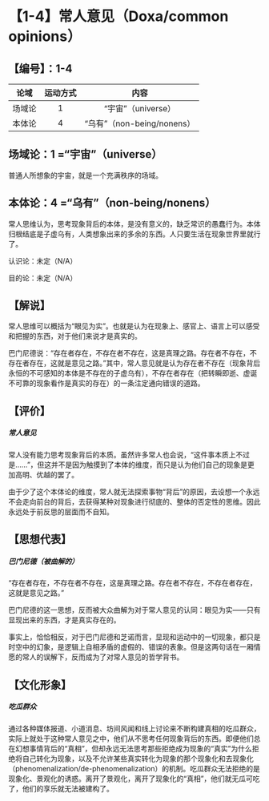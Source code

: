 # 【1-4】常人意见（Doxa/common opinions）
## 【编号】：1-4

| 论域 | 运动方式           | 内容 |
|:----:|:----------------:|:----:|
| 场域论   |1 | “宇宙”（universe）   |
| 本体论   |4 | “乌有”（non-being/nonens）   |

## 场域论：1 =“宇宙”（universe）

普通人所想象的宇宙，就是一个充满秩序的场域。
## 本体论：4 =“乌有”（non-being/nonens）

常人思维认为，思考现象背后的本体，是没有意义的，缺乏常识的愚蠢行为。本体归根结底是子虚乌有，人类想象出来的多余的东西。人只要生活在现象世界里就行了。

认识论：未定（N/A）

目的论：未定（N/A）

## 【解说】

常人思维可以概括为“眼见为实”。也就是认为在现象上、感官上、语言上可以感受和把握的东西，对于他们来说才是真实的。

巴门尼德说：“存在者存在，不存在者不存在，这是真理之路。存在者不存在，不存在者存在，这就是意见之路。”其中，常人意见就是认为存在者不存在（现象背后永恒的不可感知的本体是不存在的子虚乌有），不存在者存在（把转瞬即逝、虚诞不可靠的现象看作是真实的存在）的一条注定通向错误的道路。
## 【评价】
##### 常人意见
常人没有能力思考现象背后的本质。虽然许多常人也会说，“这件事本质上不过是……”，但这并不是因为触摸到了本体的维度，而只是认为他们自己的现象是更加高明、优越的罢了。

由于少了这个本体论的维度，常人就无法探索事物“背后”的原因，去设想一个永远不会走向前台的背后，去获得某种对现象进行彻底的、整体的否定性的思维。因此永远处于前反思的层面而不自知。

## 【思想代表】
##### 巴门尼德（被曲解的）

“存在者存在，不存在者不存在，这是真理之路。存在者不存在，不存在者存在，这就是意见之路。”

巴门尼德的这一思想，反而被大众曲解为对于常人意见的认同：眼见为实——只有显现出来的东西，才是真实存在的。

事实上，恰恰相反，对于巴门尼德和芝诺而言，显现和运动中的一切现象，都只是时空中的幻象，是逻辑上自相矛盾的虚假的、错误的表象。但是这两句话在一厢情愿的常人的误解下，反而成为了对常人意见的哲学背书。

## 【文化形象】

##### 吃瓜群众

通过各种媒体报道、小道消息、坊间风闻和线上讨论来不断构建真相的吃瓜群众，实际上就处于这种常人意见之中，他们从不思考任何现象背后的东西。即便他们总在幻想事情背后的“真相”，但却永远无法思考那些拒绝成为现象的“真实”为什么拒绝将自己转化为现象，以及不允许某些真实转化为现象的那个现象化和去现象化（phenomenalization/de-phenomenalization）的机制。吃瓜群众无法拒绝的是现象化、景观化的诱惑。离开了景观化，离开了现象化的“真相”，他们就无瓜可吃了，他们的享乐就无法被建构了。
